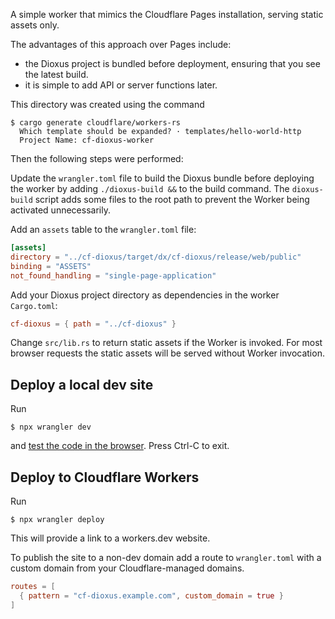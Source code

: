 A simple worker that mimics the Cloudflare Pages installation, serving static assets only.

The advantages of this approach over Pages include:
- the Dioxus project is bundled before deployment, ensuring that you see the latest build.
- it is simple to add API or server functions later.

This directory was created using the command
```
$ cargo generate cloudflare/workers-rs
  Which template should be expanded? · templates/hello-world-http
  Project Name: cf-dioxus-worker
```

Then the following steps were performed:

Update the `wrangler.toml` file to build the Dioxus bundle before deploying the
worker by adding `./dioxus-build &&` to the build command. The `dioxus-build`
script adds some files to the root path to prevent the Worker being activated
unnecessarily.

Add an `assets` table to the `wrangler.toml` file:
```toml
[assets]
directory = "../cf-dioxus/target/dx/cf-dioxus/release/web/public"
binding = "ASSETS"
not_found_handling = "single-page-application"
```

Add your Dioxus project directory as dependencies in the worker `Cargo.toml`:
```toml
cf-dioxus = { path = "../cf-dioxus" }
```

Change `src/lib.rs` to return static assets if the Worker is invoked. For most
browser requests the static assets will be served without Worker invocation.

## Deploy a local dev site

Run
```
$ npx wrangler dev
```
and [test the code in the browser](http://localhost:8787/). Press Ctrl-C to exit.

## Deploy to Cloudflare Workers

Run
```
$ npx wrangler deploy
```

This will provide a link to a workers.dev website.

To publish the site to a non-dev domain add a route to `wrangler.toml` with a
custom domain from your Cloudflare-managed domains.
```toml
routes = [
  { pattern = "cf-dioxus.example.com", custom_domain = true }
]
```
